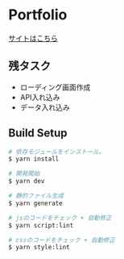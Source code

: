# Portfolio


[サイトはこちら](https://w-neon.com)


## 残タスク
- ローディング画面作成
- API入れ込み
- データ入れ込み

## Build Setup

```bash
# 依存モジュールをインストール。
$ yarn install

# 開発開始
$ yarn dev

# 静的ファイル生成
$ yarn generate

# jsのコードをチェック + 自動修正
$ yarn script:lint

# cssのコードをチェック + 自動修正 
$ yarn style:lint
```
